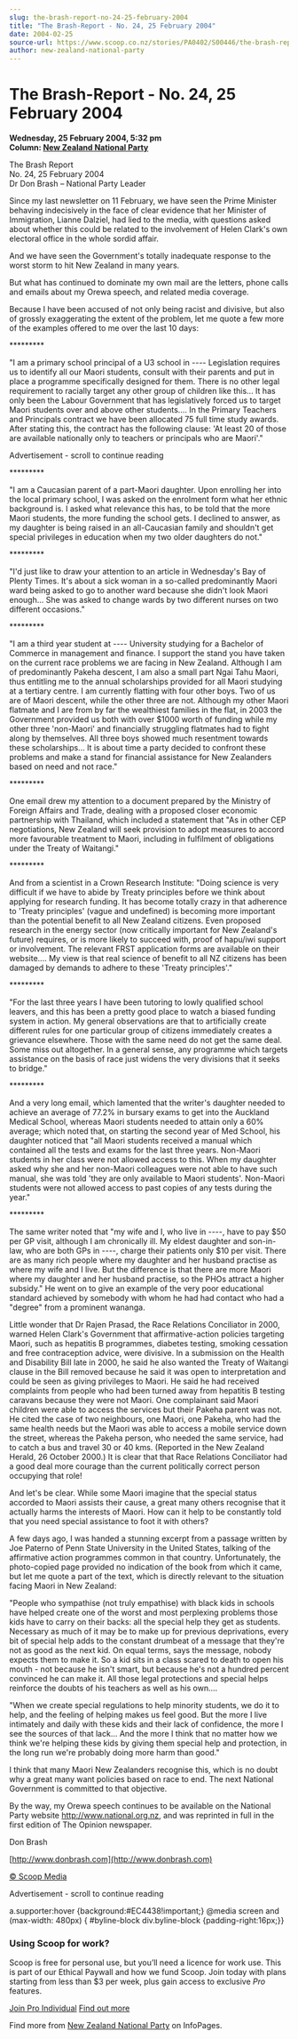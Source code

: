 ```yaml
---
slug: the-brash-report-no-24-25-february-2004
title: "The Brash-Report - No. 24, 25 February 2004"
date: 2004-02-25
source-url: https://www.scoop.co.nz/stories/PA0402/S00446/the-brash-report-no-24-25-february-2004.htm
author: new-zealand-national-party
---
```

The Brash-Report - No. 24, 25 February 2004
===========================================

**Wednesday, 25 February 2004, 5:32 pm**  
**Column: [New Zealand National Party](https://info.scoop.co.nz/New_Zealand_National_Party)**

The Brash Report  
No. 24, 25 February 2004  
Dr Don Brash – National Party Leader

Since my last newsletter on 11 February, we have seen the Prime Minister behaving indecisively in the face of clear evidence that her Minister of Immigration, Lianne Dalziel, had lied to the media, with questions asked about whether this could be related to the involvement of Helen Clark's own electoral office in the whole sordid affair.

And we have seen the Government's totally inadequate response to the worst storm to hit New Zealand in many years.

But what has continued to dominate my own mail are the letters, phone calls and emails about my Orewa speech, and related media coverage.

Because I have been accused of not only being racist and divisive, but also of grossly exaggerating the extent of the problem, let me quote a few more of the examples offered to me over the last 10 days:

\*\*\*\*\*\*\*\*\*

"I am a primary school principal of a U3 school in ---- Legislation requires us to identify all our Maori students, consult with their parents and put in place a programme specifically designed for them. There is no other legal requirement to racially target any other group of children like this... It has only been the Labour Government that has legislatively forced us to target Maori students over and above other students.... In the Primary Teachers and Principals contract we have been allocated 75 full time study awards. After stating this, the contract has the following clause: 'At least 20 of those are available nationally only to teachers or principals who are Maori'."

Advertisement - scroll to continue reading





\*\*\*\*\*\*\*\*\*

"I am a Caucasian parent of a part-Maori daughter. Upon enrolling her into the local primary school, I was asked on the enrolment form what her ethnic background is. I asked what relevance this has, to be told that the more Maori students, the more funding the school gets. I declined to answer, as my daughter is being raised in an all-Caucasian family and shouldn't get special privileges in education when my two older daughters do not."

\*\*\*\*\*\*\*\*\*

"I'd just like to draw your attention to an article in Wednesday's Bay of Plenty Times. It's about a sick woman in a so-called predominantly Maori ward being asked to go to another ward because she didn't look Maori enough... She was asked to change wards by two different nurses on two different occasions."

\*\*\*\*\*\*\*\*\*

"I am a third year student at ---- University studying for a Bachelor of Commerce in management and finance. I support the stand you have taken on the current race problems we are facing in New Zealand. Although I am of predominantly Pakeha descent, I am also a small part Ngai Tahu Maori, thus entitling me to the annual scholarships provided for all Maori studying at a tertiary centre. I am currently flatting with four other boys. Two of us are of Maori descent, while the other three are not. Although my other Maori flatmate and I are from by far the wealthiest families in the flat, in 2003 the Government provided us both with over $1000 worth of funding while my other three 'non-Maori' and financially struggling flatmates had to fight along by themselves. All three boys showed much resentment towards these scholarships... It is about time a party decided to confront these problems and make a stand for financial assistance for New Zealanders based on need and not race."

\*\*\*\*\*\*\*\*\*

One email drew my attention to a document prepared by the Ministry of Foreign Affairs and Trade, dealing with a proposed closer economic partnership with Thailand, which included a statement that "As in other CEP negotiations, New Zealand will seek provision to adopt measures to accord more favourable treatment to Maori, including in fulfilment of obligations under the Treaty of Waitangi."

\*\*\*\*\*\*\*\*\*

And from a scientist in a Crown Research Institute: "Doing science is very difficult if we have to abide by Treaty principles before we think about applying for research funding. It has become totally crazy in that adherence to 'Treaty principles' (vague and undefined) is becoming more important than the potential benefit to all New Zealand citizens. Even proposed research in the energy sector (now critically important for New Zealand's future) requires, or is more likely to succeed with, proof of hapu/iwi support or involvement. The relevant FRST application forms are available on their website.... My view is that real science of benefit to all NZ citizens has been damaged by demands to adhere to these 'Treaty principles'."

\*\*\*\*\*\*\*\*\*

"For the last three years I have been tutoring to lowly qualified school leavers, and this has been a pretty good place to watch a biased funding system in action. My general observations are that to artificially create different rules for one particular group of citizens immediately creates a grievance elsewhere. Those with the same need do not get the same deal. Some miss out altogether. In a general sense, any programme which targets assistance on the basis of race just widens the very divisions that it seeks to bridge."

\*\*\*\*\*\*\*\*\*

And a very long email, which lamented that the writer's daughter needed to achieve an average of 77.2% in bursary exams to get into the Auckland Medical School, whereas Maori students needed to attain only a 60% average; which noted that, on starting the second year of Med School, his daughter noticed that "all Maori students received a manual which contained all the tests and exams for the last three years. Non-Maori students in her class were not allowed access to this. When my daughter asked why she and her non-Maori colleagues were not able to have such manual, she was told 'they are only available to Maori students'. Non-Maori students were not allowed access to past copies of any tests during the year."

\*\*\*\*\*\*\*\*\*

The same writer noted that "my wife and I, who live in ----, have to pay $50 per GP visit, although I am chronically ill. My eldest daughter and son-in-law, who are both GPs in ----, charge their patients only $10 per visit. There are as many rich people where my daughter and her husband practise as where my wife and I live. But the difference is that there are more Maori where my daughter and her husband practise, so the PHOs attract a higher subsidy." He went on to give an example of the very poor educational standard achieved by somebody with whom he had had contact who had a "degree" from a prominent wananga.

Little wonder that Dr Rajen Prasad, the Race Relations Conciliator in 2000, warned Helen Clark's Government that affirmative-action policies targeting Maori, such as hepatitis B programmes, diabetes testing, smoking cessation and free contraception advice, were divisive. In a submission on the Health and Disability Bill late in 2000, he said he also wanted the Treaty of Waitangi clause in the Bill removed because he said it was open to interpretation and could be seen as giving privileges to Maori. He said he had received complaints from people who had been turned away from hepatitis B testing caravans because they were not Maori. One complainant said Maori children were able to access the services but their Pakeha parent was not. He cited the case of two neighbours, one Maori, one Pakeha, who had the same health needs but the Maori was able to access a mobile service down the street, whereas the Pakeha person, who needed the same service, had to catch a bus and travel 30 or 40 kms. (Reported in the New Zealand Herald, 26 October 2000.) It is clear that that Race Relations Conciliator had a good deal more courage than the current politically correct person occupying that role!

And let's be clear. While some Maori imagine that the special status accorded to Maori assists their cause, a great many others recognise that it actually harms the interests of Maori. How can it help to be constantly told that you need special assistance to foot it with others?

A few days ago, I was handed a stunning excerpt from a passage written by Joe Paterno of Penn State University in the United States, talking of the affirmative action programmes common in that country. Unfortunately, the photo-copied page provided no indication of the book from which it came, but let me quote a part of the text, which is directly relevant to the situation facing Maori in New Zealand:

"People who sympathise (not truly empathise) with black kids in schools have helped create one of the worst and most perplexing problems those kids have to carry on their backs: all the special help they get as students. Necessary as much of it may be to make up for previous deprivations, every bit of special help adds to the constant drumbeat of a message that they're not as good as the next kid. On equal terms, says the message, nobody expects them to make it. So a kid sits in a class scared to death to open his mouth - not because he isn't smart, but because he's not a hundred percent convinced he can make it. All those legal protections and special helps reinforce the doubts of his teachers as well as his own....

"When we create special regulations to help minority students, we do it to help, and the feeling of helping makes us feel good. But the more I live intimately and daily with these kids and their lack of confidence, the more I see the sources of that lack... And the more I think that no matter how we think we're helping these kids by giving them special help and protection, in the long run we're probably doing more harm than good."

I think that many Maori New Zealanders recognise this, which is no doubt why a great many want policies based on race to end. The next National Government is committed to that objective.

By the way, my Orewa speech continues to be available on the National Party website http://www.national.org.nz, and was reprinted in full in the first edition of The Opinion newspaper.

Don Brash

[http://www.donbrash.com](http://www.donbrash.com)

  

[© Scoop Media](http://www.scoop.co.nz/about/terms.html)  

Advertisement - scroll to continue reading



a.supporter:hover {background:#EC4438!important;} @media screen and (max-width: 480px) { #byline-block div.byline-block {padding-right:16px;}}

### Using Scoop for work?

Scoop is free for personal use, but you’ll need a licence for work use. This is part of our Ethical Paywall and how we fund Scoop. Join today with plans starting from less than $3 per week, plus gain access to exclusive _Pro_ features.  
  
[Join Pro Individual](https://pro.scoop.co.nz/Individual/?from=ProIn24) [Find out more](https://pro.scoop.co.nz/using-scoop-for-work/?from=ProIn24)

Find more from [New Zealand National Party](https://info.scoop.co.nz/New_Zealand_National_Party) on InfoPages.